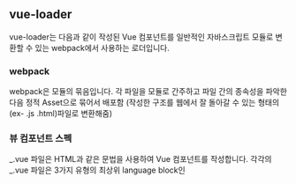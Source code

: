 ## vue-loader

vue-loader는 다음과 같이 작성된 Vue 컴포넌트를 일반적인 자바스크립트 모듈로 변환할 수 있는 webpack에서 사용하는 로더입니다.

### webpack

webpack은 모듈의 묶음입니다. 각 파일을 모듈로 간주하고 파일 간의 종속성을 파악한 다음 정적 Asset으로 묶어서 배포함
(작성한 구조를 웹에서 잘 돌아갈 수 있는 형태의 (ex- .js .html)파일로 변환해줌)

### 뷰 컴포넌트 스펙

_.vue 파일은 HTML과 같은 문법을 사용하여 Vue 컴포넌트를 작성합니다. 각각의 _.vue 파일은 3가지 유형의 최상위 language block인 <template>, <script>와, <style>로 이루어집니다.

#### Language Blocks

<template>
1. 기본언어 html
2. 각 뷰 파일은 한번에 최대 하나의 탬플핏 블록을 포함할 수 있습니다
3. 내용은 문자열로 추출되어 컴파일 된 Vue 컴포넌트의 template 옵션으로 사용

<script>
1. 기본언어 js  (ES2015는babel-loader 또는bubble-loader가 감지되면 자동으로 지원
2. 각 *.vue 파일은 한번에 최대 하나의 <script> 블록을 포함할 수 있습
3. 스크립트는 CommonJS와 같은 (webpack을 통해 번들된 일반적인 .js 모듈같은)환경 에서 실행됩니다. 다른 의존성을 require()할 수 있습니다. 또한 ES2015를 지원하여 import와 export를 사용할 수 있습니다.

<style>
1. 기본언어 css
2. 하나의 뷰 파일에서 스타일 태그를 여러개 지원 가능
3. <style>태그는 scoped 또는 module 속성을 가질 수 있습니다. (Scoped CSS와 CSS Modules를 확인하세요) 현재 컴포넌트에 스타일을 캡슐화 하는데 도움을 줍니다. 캡슐화 모드는 다른 여러개의 <style> 태그를 동일한 컴포넌트에 사용할 수 있습니다.
4. 기본적으로, 내용이 추출되어 style-loader를 사용해 실제로 <style> 태그로 문서의 <head>에 동적으로 삽입
